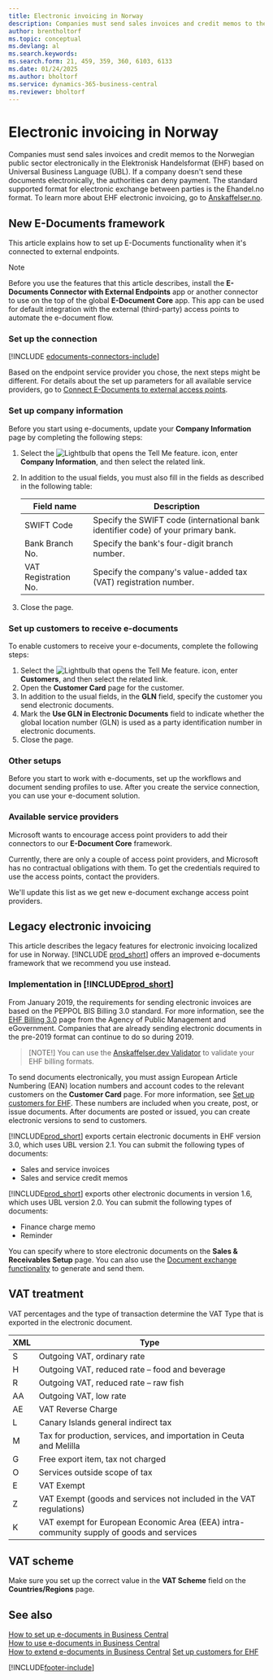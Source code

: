 ```yaml
---
title: Electronic invoicing in Norway
description: Companies must send sales invoices and credit memos to the Norwegian public sector electronically in the Elektronisk Handelsformat (EHF) based on (UBL).
author: brentholtorf
ms.topic: conceptual
ms.devlang: al
ms.search.keywords:
ms.search.form: 21, 459, 359, 360, 6103, 6133
ms.date: 01/24/2025
ms.author: bholtorf
ms.service: dynamics-365-business-central
ms.reviewer: bholtorf
---
```

# Electronic invoicing in Norway

Companies must send sales invoices and credit memos to the Norwegian public sector electronically in the Elektronisk Handelsformat (EHF) based on Universal Business Language (UBL). If a company doesn't send these documents electronically, the authorities can deny payment. The standard supported format for electronic exchange between parties is the Ehandel.no format. To learn more about EHF electronic invoicing, go to [Anskaffelser.no](https://www.anskaffelser.no).  

## New E-Documents framework

This article explains how to set up E-Documents functionality when it's connected to external endpoints.

> [!NOTE]
> Before you use the features that this article describes, install the **E-Documents Connector with External Endpoints** app or another connector to use on the top of the global **E-Document Core** app. This app can be used for default integration with the external (third-party) access points to automate the e-document flow.

### Set up the connection

[!INCLUDE [edocuments-connectors-include](../../includes/edocuments-connectors-include.md)]

Based on the endpoint service provider you chose, the next steps might be different. For details about the set up parameters for all available service providers, go to [Connect E-Documents to external access points](../../finance-edocuments-connectors.md).

### Set up company information

Before you start using e-documents, update your **Company Information** page by completing the following steps:

1. Select the ![Lightbulb that opens the Tell Me feature.](../../media/ui-search/search_small.png "Tell me what you want to do") icon, enter **Company Information**, and then select the related link.
2. In addition to the usual fields, you must also fill in the fields as described in the following table:

    | Field name | Description |
    |---|---|
    | SWIFT Code | Specify the SWIFT code (international bank identifier code) of your primary bank. |
    | Bank Branch No. | Specify the bank's four-digit branch number. |
    | VAT Registration No. | Specify the company's value-added tax (VAT) registration number. |

3. Close the page.

### Set up customers to receive e-documents

To enable customers to receive your e-documents, complete the following steps:

1. Select the ![Lightbulb that opens the Tell Me feature.](../../media/ui-search/search_small.png "Tell me what you want to do") icon, enter **Customers**, and then select the related link.
2. Open the **Customer Card** page for the customer.
3. In addition to the usual fields, in the **GLN** field, specify the customer you send electronic documents.
4. Mark the **Use GLN in Electronic Documents** field to indicate whether the global location number (GLN) is used as a party identification number in electronic documents.
5. Close the page.

### Other setups

Before you start to work with e-documents, set up the workflows and document sending profiles to use. After you create the service connection, you can use your e-document solution.

### Available service providers

Microsoft wants to encourage access point providers to add their connectors to our **E-Document Core** framework.

Currently, there are only a couple of access point providers, and Microsoft has no contractual obligations with them. To get the credentials required to use the access points, contact the providers.

We'll update this list as we get new e-document exchange access point providers.

## Legacy electronic invoicing

This article describes the legacy features for electronic invoicing localized for use in Norway. [!INCLUDE [prod_short](../../includes/prod_short.md)] offers an improved e-documents framework that we recommend you use instead.  

### Implementation in [!INCLUDE[prod_short](../../includes/prod_short.md)]  

From January 2019, the requirements for sending electronic invoices are based on the PEPPOL BIS Billing 3.0 standard. For more information, see the [EHF Billing 3.0](https://anskaffelser.dev/postaward/g3/spec/current/billing-3.0/norway/) page from the Agency of Public Management and eGovernment. Companies that are already sending electronic documents in the pre-2019 format can continue to do so during 2019.

> [NOTE!]
> You can use the [Anskaffelser.dev Validator](https://anskaffelser.dev/service/validator) to validate your EHF billing formats.  

To send documents electronically, you must assign European Article Numbering (EAN) location numbers and account codes to the relevant customers on the **Customer Card** page. For more information, see [Set up customers for EHF](how-to-set-up-customers-for-ehf.md). These numbers are included when you create, post, or issue documents. After documents are posted or issued, you can create electronic versions to send to customers.  

[!INCLUDE[prod_short](../../includes/prod_short.md)] exports certain electronic documents in EHF version 3.0, which uses UBL version 2.1. You can submit the following types of documents:  

- Sales and service invoices
- Sales and service credit memos

[!INCLUDE[prod_short](../../includes/prod_short.md)] exports other electronic documents in version 1.6, which uses UBL version 2.0. You can submit the following types of documents:  

- Finance charge memo  
- Reminder  

You can specify where to store electronic documents on the **Sales & Receivables Setup** page. You can also use the [Document exchange functionality](../../across-how-to-set-up-electronic-document-sending-and-receiving.md) to generate and send them.

## VAT treatment  
VAT percentages and the type of transaction determine the VAT Type that is exported in the electronic document.  

|XML|Type| 
|---------|----------|  
|S|Outgoing VAT, ordinary rate|
|H|Outgoing VAT, reduced rate – food and beverage|
|R|Outgoing VAT, reduced rate – raw fish|
|AA|Outgoing VAT, low rate|
|AE|VAT Reverse Charge|
|L|Canary Islands general indirect tax|
|M|Tax for production, services, and importation in Ceuta and Melilla|
|G|Free export item, tax not charged|
|O|Services outside scope of tax|
|E|VAT Exempt|
|Z|VAT Exempt (goods and services not included in the VAT regulations)|
|K|VAT exempt for European Economic Area (EEA) intra-community supply of goods and services|

## VAT scheme
Make sure you set up the correct value in the **VAT Scheme** field on the **Countries/Regions** page.

## See also  
[How to set up e-documents in Business Central](finance-how-setup-edocuments.md)    
[How to use e-documents in Business Central](finance-how-use-edocuments.md)    
[How to extend e-documents in Business Central](/dynamics365/business-central/dev-itpro/developer/devenv-extend-edocuments)
[Set up customers for EHF](how-to-set-up-customers-for-ehf.md)


[!INCLUDE[footer-include](../../includes/footer-banner.md)]
